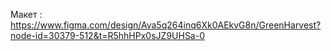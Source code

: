 Макет :
https://www.figma.com/design/Ava5q264inq6Xk0AEkvG8n/GreenHarvest?node-id=30379-512&t=R5hhHPx0sJZ9UHSa-0